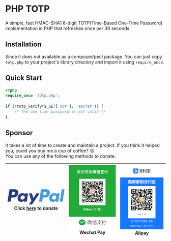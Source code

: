 # PHP TOTP
A simple, fast HMAC-SHA1 6-digit TOTP(Time-Based One-Time Password) implementation in PHP that refreshes once per 30 seconds.

## Installation
Since it does not available as a composer/pecl package.  You can just copy ```totp.php``` to your project's library directory
and import it using ```require_once```.

## Quick Start
```php
<?php
require_once 'totp.php';

if (!totp_verify($_GET['opt'], 'secret')) {
    /* The one time password is not valid */
}
```

## Sponsor
It takes a lot of time to create and maintain a project.  If you think it helped you, could you buy me a cup of coffee? 😉  
You can use any of the following methods to donate:

| [![PayPal](/img/paypal.svg)](https://www.paypal.com/paypalme/tianchentang)<br/>Click [here](https://www.paypal.com/paypalme/tianchentang) to donate | ![Wechat Pay](/img/wechat.jpg)<br/>Wechat Pay | ![Alipay](/img/alipay.jpg) Alipay |
|-----------------------------------------------------------------------------------------------------------------------------------------------------|-----------------------------------------------|-----------------------------------|
